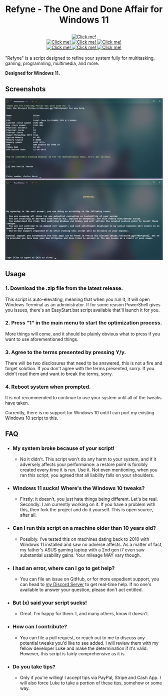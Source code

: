 # <p align="center" width="100%">Refyne - The One and Done Affair for Windows 11</p>

<div align=center width="100%"> 
<a href="https://discord.gg/ffW3vCpGud">
  <img src="https://discord.com/api/guilds/761728802728181811/widget.png?style=banner2" alt="Click me!" />
</a> 
</div>
<div align=center width="100%">
<a href="https://tiktok.com/@prolix_oc">
  <img src="https://img.shields.io/badge/TikTok-Follow?style=for-the-badge&logo=tiktok&color=222222" alt="Click me!" />
</a> 
<a href="https://twitch.tv/prolix_gg">
  <img src="https://img.shields.io/badge/Twitch-Follow?style=for-the-badge&logo=twitch&color=222222" alt="Click me!" />
</a> 
<a href="https://x.com/prolix_gg">
  <img src="https://img.shields.io/badge/Formerly%20Twitter-Follow?style=for-the-badge&logo=X&color=222222" alt="Click me!" />
</a> 
</div>
<div align=center width="100%">  
<a href="https://cash.app/$ProlixOCs">
  <img src="https://img.shields.io/badge/Tip_me_on_Cashapp-Thanks?style=for-the-badge&logo=cashapp&color=C1C6C3" alt="Click me!" />
</a> 
<a href="https://pay.prolix.live/b/dR6cQqajD6Ghg1i8wx">
  <img src="https://img.shields.io/badge/Tip_me_on_Stripe-Thanks?style=for-the-badge&logo=stripe&color=A6F8D3" alt="Click me!" />
</a> 
<a href="https://paypal.me/prolixgg">
  <img src="https://img.shields.io/badge/Tip_me_on_PayPal-Thanks?style=for-the-badge&logo=paypal&color=B0CDE1" alt="Click me!" />
</a> 
</div>
<br>
"Refyne" is a script designed to refine your system fully for multitasking, gaming, programming, multimedia, and more.

**Designed for Windows 11.**

## Screenshots

![Screengrab of main screen](screenshots/screen1.webp)
![Screengrab of initial disclosure](screenshots/screen2.webp)

## Usage
### 1. Download the .zip file from the latest release. 
This script is auto-elevating, meaning that when you run it, it will open Windows Terminal as an administrator. If for some reason PowerShell gives you issues, there's an EasyStart.bat script available that'll launch it for you.
### 2. Press "1" in the main menu to start the optimization process.
More things will come, and it should be plainly obvious what to press if you want to use aforementioned things.
### 3. Agree to the terms presented by pressing Y/y. 
There will be two disclosures that need to be answered, this is not a fire and forget solution. If you don't agree with the terms presented, sorry. If you didn't read them and want to break the terms, sorry.
### 4. Reboot system when prompted. 
It is not recommended to continue to use your system until all of the tweaks have taken. 

Currently, there is no support for Windows 10 until I can port my existing Windows 10 script to this. 

## FAQ

- ### My system broke because of your script!
  - No it didn't. This script won't do any harm to your system, and if it adversely affects your performance: a restore point is forcibly created every time it is run. Use it. Not even mentioning, when you ran this script, you agreed that all liability falls on your shoulders.

- ### Windows 11 sucks! Where's the Windows 10 tweaks?
  - Firstly: it doesn't, you just hate things being different. Let's be real. Secondly: I am currently working on it. If you have a problem with this, then fork the project and do it yourself. This is open source, after all.

- ### Can I run this script on a machine older than 10 years old?
  - Possibly. I've tested this on machines dating back to 2010 with Windows 11 installed and saw no adverse affects. As a matter of fact, my father's ASUS gaming laptop with a 2nd gen i7 even saw substantial usability gains. Your mileage MAY vary though.

- ### I had an error, where can I go to get help?
  - You can file an issue on GitHub, or for more expedient support, you can head to [my Discord Server](https://discord.gg/ffW3vCpGud) to get real-time help. If no one's available to answer your question, please don't act entitled. 

- ### But (x) said your script sucks!
  - Great. I'm happy for them. I, and many others, know it doesn't.

- ### How can I contribute?
  - You can file a pull request, or reach out to me to discuss any potential tweaks you'd like to see added. I will review them with my fellow developer Luke and make the determination if it's valid. However, this script is fairly comprehensive as it is.

- ### Do you take tips?
  - Only if you're willing! I accept tips via PayPal, Stripe and Cash App. I will also force Luke to take a portion of these tips, somehow or some way.